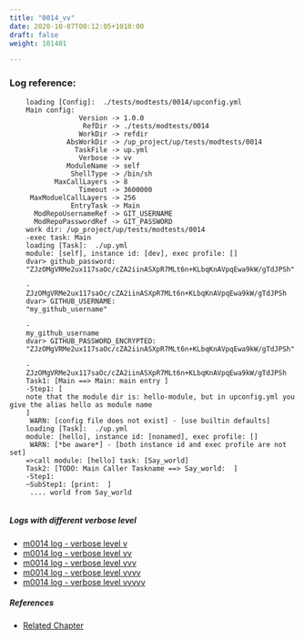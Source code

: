 ```yaml
---
title: "0014_vv"
date: 2020-10-07T00:12:05+1010:00
draft: false
weight: 101401

---
```


### Log reference: <no value>

```
    loading [Config]:  ./tests/modtests/0014/upconfig.yml
    Main config:
                 Version -> 1.0.0
                  RefDir -> ./tests/modtests/0014
                 WorkDir -> refdir
              AbsWorkDir -> /up_project/up/tests/modtests/0014
                TaskFile -> up.yml
                 Verbose -> vv
              ModuleName -> self
               ShellType -> /bin/sh
           MaxCallLayers -> 8
                 Timeout -> 3600000
     MaxModuelCallLayers -> 256
               EntryTask -> Main
      ModRepoUsernameRef -> GIT_USERNAME
      ModRepoPasswordRef -> GIT_PASSWORD
    work dir: /up_project/up/tests/modtests/0014
    -exec task: Main
    loading [Task]:  ./up.yml
    module: [self], instance id: [dev], exec profile: []
    dvar> github_password:
    "ZJzOMgVRMe2ux117saOc/cZA2iinASXpR7MLt6n+KLbqKnAVpqEwa9kW/gTdJPSh"
    
    -
    ZJzOMgVRMe2ux117saOc/cZA2iinASXpR7MLt6n+KLbqKnAVpqEwa9kW/gTdJPSh
    dvar> GITHUB_USERNAME:
    "my_github_username"
    
    -
    my_github_username
    dvar> GITHUB_PASSWORD_ENCRYPTED:
    "ZJzOMgVRMe2ux117saOc/cZA2iinASXpR7MLt6n+KLbqKnAVpqEwa9kW/gTdJPSh"
    
    -
    ZJzOMgVRMe2ux117saOc/cZA2iinASXpR7MLt6n+KLbqKnAVpqEwa9kW/gTdJPSh
    Task1: [Main ==> Main: main entry ]
    -Step1: [
    note that the module dir is: hello-module, but in upconfig.yml you give the alias hello as module name
    ]
     WARN: [config file does not exist] - [use builtin defaults]
    loading [Task]:  ./up.yml
    module: [hello], instance id: [nonamed], exec profile: []
     WARN: [*be aware*] - [both instance id and exec profile are not set]
    =>call module: [hello] task: [Say_world]
    Task2: [TODO: Main Caller Taskname ==> Say_world:  ]
    -Step1:
    ~SubStep1: [print:  ]
     .... world from Say_world
    
```

##### Logs with different verbose level
* [m0014 log - verbose level v](../../logs/m0014_v)
* [m0014 log - verbose level vv](../../logs/m0014_vv)
* [m0014 log - verbose level vvv](../../logs/m0014_vvv)
* [m0014 log - verbose level vvvv](../../logs/m0014_vvvv)
* [m0014 log - verbose level vvvvv](../../logs/m0014_vvvvv)

##### References
* [Related Chapter](../../module/0014)
